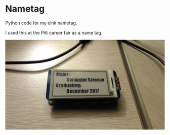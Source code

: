 # Nametag
Python code for my eink nametag.

I used this at the Pitt career fair as a name tag.

![nametag picture](nametag.jpg)

